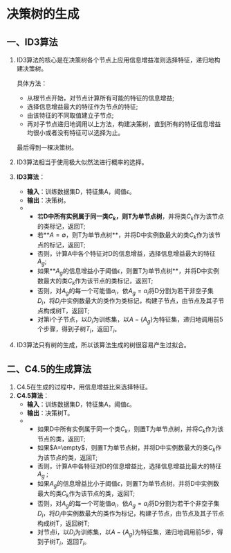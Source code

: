 # 决策树的生成

## 一、ID3算法

1. ID3算法的核心是在决策树各个节点上应用信息增益准则选择特征，递归地构建决策树。

   具体方法：

   + 从根节点开始，对节点计算所有可能的特征的信息增益;
   + 选择信息增益最大的特征作为节点的特征;
   + 由该特征的不同取值建立子节点;
   + 再对子节点递归地调用以上方法，构建决策树，直到所有的特征信息增益均很小或者没有特征可以选择为止。

   最后得到一棵决策树。

2. ID3算法相当于使用极大似然法进行概率的选择。

3. **ID3算法**：

   + **输入**：训练数据集D，特征集A，阈值$\epsilon$。
   + **输出**：决策树。
   + + 若**D中所有实例属于同一类$C_k$，则T为单节点树**，并将类$C_k$作为该节点的类标记，返回T;
     + 若**$A=\emptyset$，则T为单节点树**，并将D中实例数最大的类$C_k$作为该节点的标记，返回T;
     + 否则，计算A中各个特征对D的信息增益，选择信息增益最大的特征$A_g$;
     + 如果**$A_g$的信息增益小于阈值$\epsilon$，则置T为单节点树**，并将D中实例数最大的类$C_k$作为该节点的类标记，返回T;
     + 否则，对$A_g$的每一个可能值$a_i$，依$A_g=a_i$将D分割为若干非空子集$D_i$，将$D_i$中实例数最大的类作为类标记，构建子节点，由节点及其子节点构成树T，返回T;
     + 对第i个子节点，以$D_i$为训练集，以$A-\{A_g\}$为特征集，递归地调用前5个步骤，得到子树$T_i$，返回$T_i$。

4. ID3算法只有树的生成，所以该算法生成的树很容易产生过拟合。



## 二、C4.5的生成算法

1. C4.5在生成的过程中，用信息增益比来选择特征。
2. **C4.5算法**：
   + **输入**：训练数据集D，特征集A，阈值$\epsilon$。
   + **输出**：决策树T。
   + + 如果D中所有实例属于同一个类$C_k$，则置T为单节点树，并将$C_k$作为该节点的类，返回T;
     + 如果$A=\empty$，则置T为单节点树，并将D中实例数最大的类$C_k$作为该节点的类，返回T;
     + 否则，计算A中各特征对D的信息增益比，选择信息增益比最大的特征$A_g$ ;
     + 如果$A_g$的信息增益比小于阈值$\epsilon$，则置T为单节点树，并将D中实例数最大的类$C_k$作为该节点的类，返回T;
     + 否则，对$A_g$的每一个可能值$a_i$，依$A_g=a_i$将D分割为若干个非空子集$D_i$，将$D_i$中实例数最大的类作为标记，构建子节点，由节点及其子节点构成树T，返回树T;
     + 对节点i，以$D_i$为训练集，以$A-\{A_g\}$为特征集，递归地调用前5步，得到子树$T_i$，返回$T_i$。


